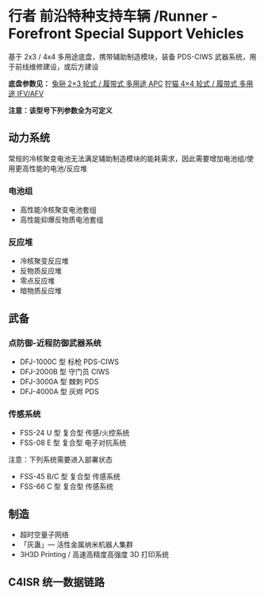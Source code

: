 # 行者 前沿特种支持车辆 /Runner - Forefront Special Support Vehicles

基于 2x3 / 4x4 多用途底盘，携带辅助制造模块，装备 PDS-CIWS 武器系统，用于前线维修建设，或后方建设

**底盘参数见：**
[兔狲 2×3 轮式 / 履带式 多用途 APC](./2x3%20Multipurpose%20APC%20Family.MD)
[狞猫 4×4 轮式 / 履带式 多用途 IFV/AFV](./4x4%20Multipurpose%20IFV%20or%20AFV%20Family.md)

**注意：该型号下列参数全为可定义**

## 动力系统

常规的冷核聚变电池无法满足辅助制造模块的能耗需求，因此需要增加电池组/使用更高性能的电池/反应堆

### 电池组

- 高性能冷核聚变电池套组
- 高性能抑爆反物质电池套组

### 反应堆

- 冷核聚变反应堆
- 反物质反应堆
- 零点反应堆
- 暗物质反应堆

## 武备

### 点防御-近程防御武器系统

- DFJ-1000C 型 标枪 PDS-CIWS
- DFJ-2000B 型 守门员 CIWS
- DFJ-3000A 型 棘刺 PDS
- DFJ-4000A 型 灰烬 PDS

### 传感系统

- FSS-24 U 型 复合型 传感/火控系统
- FSS-08 E 型 复合型 电子对抗系统

注意：下列系统需要进入部署状态

- FSS-45 B/C 型 复合型 传感系统
- FSS-66 C 型 复合型 传感系统

## 制造

- 超时空量子网络
- 「灰蛊」— 活性金属纳米机器人集群
- 3H3D Printing / 高速高精度高强度 3D 打印系统

## C4ISR 统一数据链路
